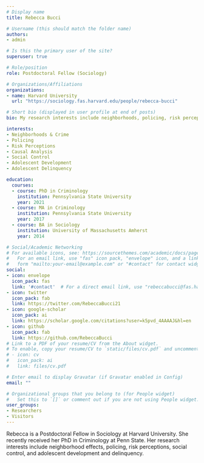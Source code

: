 ```yaml
---
# Display name
title: Rebecca Bucci

# Username (this should match the folder name)
authors:
- admin

# Is this the primary user of the site?
superuser: true

# Role/position
role: Postdoctoral Fellow (Sociology)

# Organizations/Affiliations
organizations:
- name: Harvard University
  url: "https://sociology.fas.harvard.edu/people/rebecca-bucci"

# Short bio (displayed in user profile at end of posts)
bio: My research interests include neighborhoods, policing, risk perceptions, social control, adolescent development and delinquency.

interests:
- Neighborhoods & Crime
- Policing
- Risk Perceptions
- Causal Analysis
- Social Control
- Adolescent Development
- Adolescent Delinquency

education:
  courses:
  - course: PhD in Criminology 
    institution: Pennsylvania State University
    year: 2021
  - course: MA in Criminology
    institution: Pennsylvania State University
    year: 2017
  - course: BA in Sociology
    institution: University of Massachusetts Amherst
    year: 2014

# Social/Academic Networking
# For available icons, see: https://sourcethemes.com/academic/docs/page-builder/#icons
#   For an email link, use "fas" icon pack, "envelope" icon, and a link in the
#   form "mailto:your-email@example.com" or "#contact" for contact widget.
social:
- icon: envelope
  icon_pack: fas
  link: '#contact'  # For a direct email link, use "rebeccabucci@fas.harvard.edu".
- icon: twitter
  icon_pack: fab
  link: https://twitter.com/RebeccaBucci21
- icon: google-scholar
  icon_pack: ai
  link: https://scholar.google.com/citations?user=k5pvd_4AAAAJ&hl=en
- icon: github
  icon_pack: fab
  link: https://github.com/RebeccaBucci
# Link to a PDF of your resume/CV from the About widget.
# To enable, copy your resume/CV to `static/files/cv.pdf` and uncomment the lines below.
# - icon: cv
#   icon_pack: ai
#   link: files/cv.pdf

# Enter email to display Gravatar (if Gravatar enabled in Config)
email: ""

# Organizational groups that you belong to (for People widget)
#   Set this to `[]` or comment out if you are not using People widget.
user_groups:
- Researchers
- Visitors
---
```


Rebecca is a Postdoctoral Fellow in Sociology at Harvard University. She recently received her PhD in Criminology at Penn State. Her research interests include neighborhood effects, policing, risk perceptions, social control, and adolescent development and delinquency.
